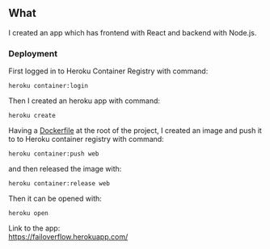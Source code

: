 ## What

I created an app which has frontend with React and backend with Node.js.

### Deployment

First logged in to Heroku Container Registry with command: 

````
heroku container:login
````

Then I created an heroku app with command:

````
heroku create
````

Having a [Dockerfile](https://github.com/eherra/devopswithdocker/blob/main/part1/e1.16/Dockerfile) at the root of the project, I created an image and push it to to Heroku container registry with command:

````
heroku container:push web
````

and then released the image with:

````
heroku container:release web
````

Then it can be opened with:

````
heroku open
````

Link to the app: \
https://failoverflow.herokuapp.com/

